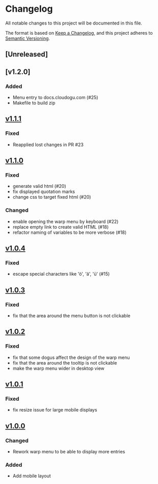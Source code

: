# Changelog
All notable changes to this project will be documented in this file.

The format is based on [Keep a Changelog](https://keepachangelog.com/en/1.0.0/),
and this project adheres to [Semantic Versioning](https://semver.org/spec/v2.0.0.html).

## [Unreleased]

## [v1.2.0]
### Added
- Menu entry to docs.cloudogu.com (#25)
- Makefile to build zip

## [v1.1.1](https://github.com/cloudogu/warp-menu/releases/tag/v1.1.1)
### Fixed
- Reapplied lost changes in PR #23

## [v1.1.0](https://github.com/cloudogu/warp-menu/releases/tag/v1.1.0)
### Fixed
- generate valid html (#20)
- fix displayed quotation marks
- change css to target fixed html (#20)

### Changed
- enable opening the warp menu by keyboard (#22)
- replace empty link to create valid HTML (#18)
- refactor naming of variables to be more verbose (#18)

## [v1.0.4](https://github.com/cloudogu/warp-menu/releases/tag/v1.0.4)
### Fixed
- escape special characters like 'ö', 'ä', 'ü' (#15)

## [v1.0.3](https://github.com/cloudogu/warp-menu/releases/tag/v1.0.3)
### Fixed
- fix that the area around the menu button is not clickable

## [v1.0.2](https://github.com/cloudogu/warp-menu/releases/tag/v1.0.2)
### Fixed
- fix that some dogus affect the design of the warp menu
- fix that the area around the tooltip is not clickable
- make the warp menu wider in desktop view

## [v1.0.1](https://github.com/cloudogu/warp-menu/releases/tag/v1.0.1)
### Fixed
- fix resize issue for large mobile displays

## [v1.0.0](https://github.com/cloudogu/warp-menu/releases/tag/v1.0.0)
### Changed
- Rework warp menu to be able to display more entries

### Added
- Add mobile layout
